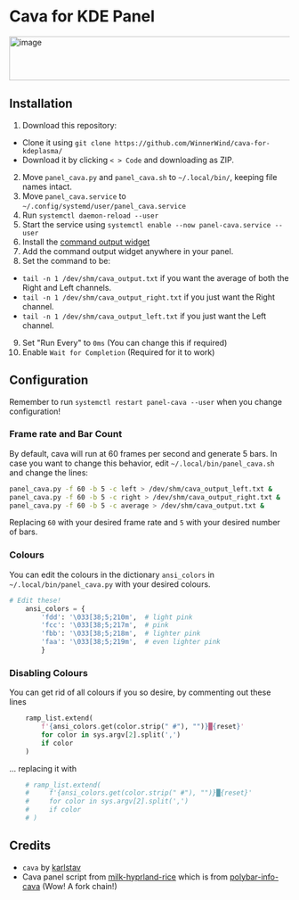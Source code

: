 # Cava for KDE Panel

<img width="682" height="79" alt="image" src="https://github.com/user-attachments/assets/aaff6fe7-8cb0-4114-9650-6b5a327b9d4d" />

## Installation
1. Download this repository:
  - Clone it using `git clone https://github.com/WinnerWind/cava-for-kdeplasma/`
  - Download it by clicking `< > Code` and downloading as ZIP.
2. Move `panel_cava.py` and `panel_cava.sh` to `~/.local/bin/`, keeping file names intact.
3. Move `panel_cava.service` to `~/.config/systemd/user/panel_cava.service`
4. Run `systemctl daemon-reload --user`
5. Start the service using `systemctl enable --now panel-cava.service --user`
6. Install the [command output widget](https://store.kde.org/p/2136636/)
7. Add the command output widget anywhere in your panel.
8. Set the command to be:
  - `tail -n 1 /dev/shm/cava_output.txt` if you want the average of both the Right and Left channels.
  - `tail -n 1 /dev/shm/cava_output_right.txt` if you just want the Right channel.
  - `tail -n 1 /dev/shm/cava_output_left.txt` if you just want the Left channel.
9. Set "Run Every" to `0ms` (You can change this if required)
10. Enable `Wait for Completion` (Required for it to work)

## Configuration
Remember to run `systemctl restart panel-cava --user` when you change configuration!

### Frame rate and Bar Count
By default, cava will run at 60 frames per second and generate 5 bars. In case you want to change this behavior, edit `~/.local/bin/panel_cava.sh` and change the lines:
```sh
panel_cava.py -f 60 -b 5 -c left > /dev/shm/cava_output_left.txt & 
panel_cava.py -f 60 -b 5 -c right > /dev/shm/cava_output_right.txt & 
panel_cava.py -f 60 -b 5 -c average > /dev/shm/cava_output.txt &
```

Replacing `60` with your desired frame rate and `5` with your desired number of bars.

### Colours
You can edit the colours in the dictionary `ansi_colors` in `~/.local/bin/panel_cava.py` with your desired colours.
```py
# Edit these!
    ansi_colors = {
        'fdd': '\033[38;5;210m',  # light pink
        'fcc': '\033[38;5;217m',  # pink
        'fbb': '\033[38;5;218m',  # lighter pink
        'faa': '\033[38;5;219m',  # even lighter pink
        }
```

### Disabling Colours
You can get rid of all colours if you so desire, by commenting out these lines
```py
    ramp_list.extend(
        f'{ansi_colors.get(color.strip(" #"), "")}█{reset}'
        for color in sys.argv[2].split(',')
        if color
    )
```
... replacing it with
```py
    # ramp_list.extend(
    #     f'{ansi_colors.get(color.strip(" #"), "")}█{reset}'
    #     for color in sys.argv[2].split(',')
    #     if color
    # )
```

## Credits
- `cava` by [karlstav](https://github.com/karlstav/cava)
- Cava panel script from [milk-hyprland-rice](https://github.com/WinnerWind/milk-hyprland-rice/blob/main/Waybar/scripts/cava.py) which is from [polybar-info-cava](https://github.com/polybar/polybar-scripts/tree/master/polybar-scripts/info-cava) (Wow! A fork chain!)
